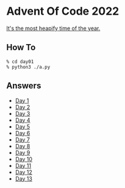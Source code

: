 # Advent Of Code 2022

[It's the most heapify time of the year.](https://adventofcode.com/2022)

## How To

```shell
% cd day01
% python3 ./a.py
```

## Answers

- [Day 1](day01/a.py)
- [Day 2](day02/a.py)
- [Day 3](day03/a.py)
- [Day 4](day04/a.py)
- [Day 5](day05/a.py)
- [Day 6](day06/a.py)
- [Day 7](day07/a.py)
- [Day 8](day08/a.py)
- [Day 9](day09/a.py) 
- [Day 10](day10/a.py) 
- [Day 11](day11/a.py) 
- [Day 12](day12/a.py) 
- [Day 13](day13/a.py) 
